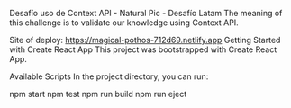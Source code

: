 Desafío uso de Context API - Natural Pic - Desafío Latam
The meaning of this challenge is to validate our knowledge using Context API.

Site of deploy: https://magical-pothos-712d69.netlify.app
Getting Started with Create React App
This project was bootstrapped with Create React App.

Available Scripts
In the project directory, you can run:

npm start
npm test
npm run build
npm run eject